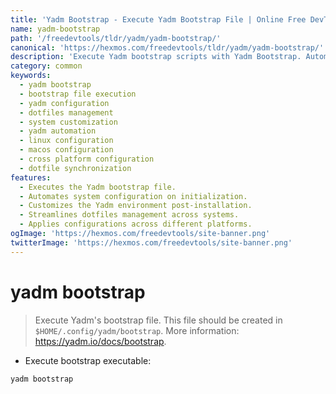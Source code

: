 ```yaml
---
title: 'Yadm Bootstrap - Execute Yadm Bootstrap File | Online Free DevTools by Hexmos'
name: yadm-bootstrap
path: '/freedevtools/tldr/yadm/yadm-bootstrap/'
canonical: 'https://hexmos.com/freedevtools/tldr/yadm/yadm-bootstrap/'
description: 'Execute Yadm bootstrap scripts with Yadm Bootstrap. Automate system configuration and personalize your Yadm environment seamlessly. Free online tool, no registration required.'
category: common
keywords:
  - yadm bootstrap
  - bootstrap file execution
  - yadm configuration
  - dotfiles management
  - system customization
  - yadm automation
  - linux configuration
  - macos configuration
  - cross platform configuration
  - dotfile synchronization
features:
  - Executes the Yadm bootstrap file.
  - Automates system configuration on initialization.
  - Customizes the Yadm environment post-installation.
  - Streamlines dotfiles management across systems.
  - Applies configurations across different platforms.
ogImage: 'https://hexmos.com/freedevtools/site-banner.png'
twitterImage: 'https://hexmos.com/freedevtools/site-banner.png'
---
```


# yadm bootstrap

> Execute Yadm's bootstrap file.
> This file should be created in `$HOME/.config/yadm/bootstrap`.
> More information: <https://yadm.io/docs/bootstrap>.

- Execute bootstrap executable:

`yadm bootstrap`
